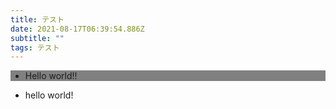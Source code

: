 ```yaml
---
title: テスト
date: 2021-08-17T06:39:54.886Z
subtitle: ""
tags: テスト
---
```

<ul style='background-color: gray;'>
<li> Hello world!!</li>
</ul>

* hello world!
